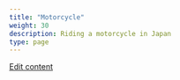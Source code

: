 ```yaml
---
title: "Motorcycle"
weight: 30
description: Riding a motorcycle in Japan
type: page
---
```

[Edit content](sample-link)